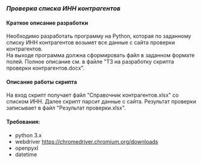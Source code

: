 ### _Проверка списка ИНН контрагентов_

#### Краткое описание разработки

  Необходимо разработать программу на Python, которая по заданному списку ИНН 
контрагентов возьмет все данные с сайта проверки контрагентов.  
На выходе программа должна сформировать файл в заданном формате полей. 
Полное описание см. в файле "ТЗ на разработку скрипта проверки контрагентов.docx".  

#### Описание работы скрипта
  На вход скрипт получает файл "Справочник контрагентов.xlsx" со списком ИНН. Далее скрипт парсит данные с сайта. 
Результат проверки записывает в файл "Результат проверки.xlsx".

#### Требования:
- python 3.x
- webdriver https://chromedriver.chromium.org/downloads
- openpyxl
- datetime


